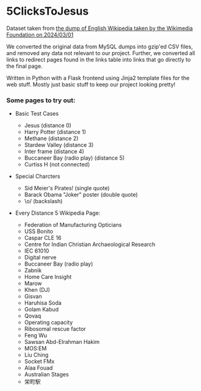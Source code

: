 # 5ClicksToJesus

Dataset taken from [the dump of English Wikipedia taken by the Wikimedia Foundation on 2024/03/01](https://dumps.wikimedia.org/enwiki/20240301/)

We converted the original data from MySQL dumps into gzip'ed CSV files, and removed any data not relevant to our project.
Further, we converted all links to redirect pages found in the links table into links that go directly to the final page.

Written in Python with a Flask frontend using Jinja2 template files for the web stuff. Mostly just basic stuff to keep
our project looking pretty!

### Some pages to try out:
- Basic Test Cases
    - Jesus                               (distance 0)
    - Harry Potter                        (distance 1)
    - Methane                             (distance 2)
    - Stardew Valley                      (distance 3)
    - Inter frame                         (distance 4)
    - Buccaneer Bay (radio play)          (distance 5)
    - Curtiss H                           (not connected)

- Special Charcters
    - Sid Meier's Pirates!  (single quote)
    - Barack Obama "Joker" poster  (double quote)
    - \o/  (backslash)
    
- Every Distance 5 Wikipedia Page:
    - Federation of Manufacturing Opticians
    - USS Bonito
    - Caspar CLE 16
    - Centre for Indian Christian Archaeological Research
    - IEC 61010
    - Digital nerve
    - Buccaneer Bay (radio play)
    - Zabnik
    - Home Care Insight
    - Marow
    - Khen (DJ)
    - Gisvan
    - Haruhisa Soda
    - Golam Kabud
    - Qovaq
    - Operating capacity
    - Ribosomal rescue factor
    - Feng Wu
    - Sawsan Abd-Elrahman Hakim
    - MOS:EM
    - Liu Ching
    - Socket FMx
    - Alaa Fouad
    - Australian Stages
    - 栄町駅